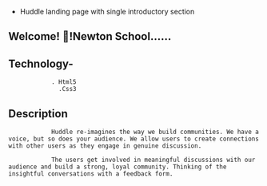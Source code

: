 - Huddle landing page with single introductory section

## Welcome! 👋!Newton School......

## Technology-

                . Html5
                  .Css3

## Description

                Huddle re-imagines the way we build communities. We have a voice, but so does your audience. We allow users to create connections with other users as they engage in genuine discussion.

                The users get involved in meaningful discussions with our audience and build a strong, loyal community. Thinking of the insightful conversations with a feedback form.
